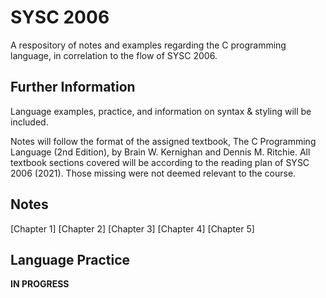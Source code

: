 # SYSC 2006

A respository of notes and examples regarding the C programming language, in correlation to the flow of SYSC 2006.

## Further Information

Language examples, practice, and information on syntax & styling will be included.

Notes will follow the format of the assigned textbook, The C Programming Language (2nd Edition), by Brain W. Kernighan and Dennis M. Ritchie.
All textbook sections covered will be according to the reading plan of SYSC 2006 (2021). Those missing were not deemed relevant to the course.

## Notes

[Chapter 1]
[Chapter 2]
[Chapter 3]
[Chapter 4]
[Chapter 5]

## Language Practice

**IN PROGRESS**
